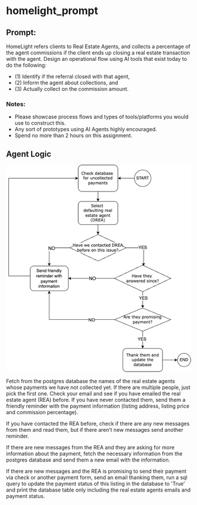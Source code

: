 # homelight_prompt

## Prompt:
HomeLight refers clients to Real Estate Agents, and collects a percentage of the agent commissions if the client ends up closing a real estate transaction with the agent.
Design an operational flow using AI tools that exist today to do the following: 
+ (1) Identify if the referral closed with that agent, 
+ (2) Inform the agent about collections, and 
+ (3) Actually collect on the commission amount.
### Notes:
+ Please showcase process flows and types of tools/platforms you would use to construct this.
+ Any sort of prototypes using AI Agents highly encouraged.
+ Spend no more than 2 hours on this assignment.

## Agent Logic

![AI Logic](https://github.com/irene-midnight-datalog/homelight_prompt/blob/main/ai_logic.png)

Fetch from the postgres database the names of the real estate agents whose payments we have not collected yet. If there are multiple people, just pick the first one. Check your email and see if you have emailed the real estate agent (REA) before. If you have never contacted them, send them a friendly reminder with the payment information (listing address, listing price and commission percentage). 

If you have contacted the REA before, check if there are any new messages from them and read them, but if there aren’t new messages send another reminder. 

If there are new messages from the REA and they are asking for more information about the payment, fetch the necessary information from the postgres database and send them a new email with the information.

If there are new messages and the REA is promising to send their payment via check or another payment form, send an email thanking them, run a sql query to update the payment status of this listing in the database to 'True' and print the database table only including the real estate agents emails and payment status. 
